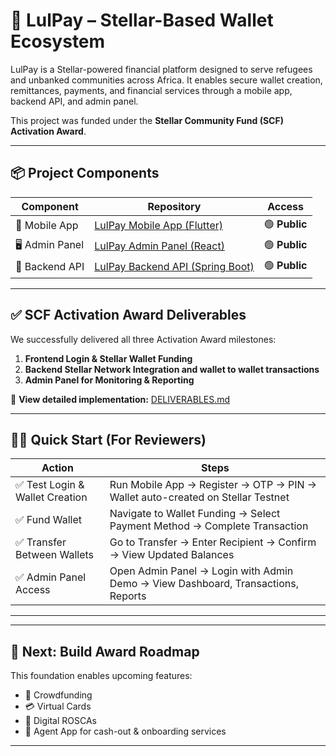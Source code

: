 # 🌟 LulPay – Stellar-Based Wallet Ecosystem

LulPay is a Stellar-powered financial platform designed to serve refugees and unbanked communities across Africa. It enables secure wallet creation, remittances, payments, and financial services through a mobile app, backend API, and admin panel.

This project was funded under the **Stellar Community Fund (SCF) Activation Award**.

---

## 📦 Project Components
| Component        | Repository                                                                                          | Access       |
|------------------|------------------------------------------------------------------------------------------------------|--------------|
| 📱 Mobile App     | [LulPay Mobile App (Flutter)](https://github.com/Zerie5/front-end-flutter-dart)                     | 🟢 **Public** |
| 🖥️ Admin Panel     | [LulPay Admin Panel (React)](https://github.com/Zerie5/lul-admin-panel)                             | 🟢 **Public** |
| 🔧 Backend API     | [LulPay Backend API (Spring Boot)](https://github.com/Zerie5/lul-backend-public)                    | 🟢 **Public** |

---

## ✅ SCF Activation Award Deliverables
We successfully delivered all three Activation Award milestones:  
1. **Frontend Login & Stellar Wallet Funding**  
2. **Backend Stellar Network Integration and wallet to wallet transactions**  
3. **Admin Panel for Monitoring & Reporting**

📂 **View detailed implementation:** [DELIVERABLES.md](./DELIVERABLES.md)

---

## 👩‍💻 Quick Start (For Reviewers)
| Action                           | Steps                                                                                   |
|-----------------------------------|-----------------------------------------------------------------------------------------|
| ✅ Test Login & Wallet Creation  | Run Mobile App → Register → OTP → PIN → Wallet auto-created on Stellar Testnet          |
| ✅ Fund Wallet                    | Navigate to Wallet Funding → Select Payment Method → Complete Transaction               |
| ✅ Transfer Between Wallets       | Go to Transfer → Enter Recipient → Confirm → View Updated Balances                     |
| ✅ Admin Panel Access             | Open Admin Panel → Login with Admin Demo → View Dashboard, Transactions, Reports        |

---



---

## 🚀 Next: Build Award Roadmap
This foundation enables upcoming features:  
- 🌱 Crowdfunding  
- 💳 Virtual Cards  
- 🔄 Digital ROSCAs  
- 📲 Agent App for cash-out & onboarding services  

---
